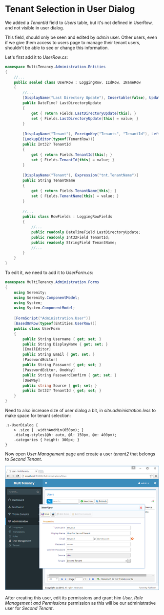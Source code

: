 # Tenant Selection in User Dialog

We added a *TenantId* field to *Users* table, but it's not defined in UserRow, and not visible in user dialog.

This field, should only be seen and edited by *admin* user. Other users, even if we give them access to users page to manage their tenant users, shouldn't be able to see or change this information.

Let's first add it to *UserRow.cs*:

```cs
namespace MultiTenancy.Administration.Entities
{
    //...
    public sealed class UserRow : LoggingRow, IIdRow, INameRow
    {
        //...
        [DisplayName("Last Directory Update"), Insertable(false), Updatable(false)]
        public DateTime? LastDirectoryUpdate
        {
            get { return Fields.LastDirectoryUpdate[this]; }
            set { Fields.LastDirectoryUpdate[this] = value; }
        }

        [DisplayName("Tenant"), ForeignKey("Tenants", "TenantId"), LeftJoin("tnt")]
        [LookupEditor(typeof(TenantRow))]
        public Int32? TenantId
        {
            get { return Fields.TenantId[this]; }
            set { Fields.TenantId[this] = value; }
        }

        [DisplayName("Tenant"), Expression("tnt.TenantName")]
        public String TenantName
        {
            get { return Fields.TenantName[this]; }
            set { Fields.TenantName[this] = value; }
        }

        //...
        public class RowFields : LoggingRowFields
        {
            //...
            public readonly DateTimeField LastDirectoryUpdate;
            public readonly Int32Field TenantId;
            public readonly StringField TenantName;
            //...
        }
    }
}

```

To edit it, we need to add it to *UserForm.cs*:

```cs
namespace MultiTenancy.Administration.Forms
{
    using Serenity;
    using Serenity.ComponentModel;
    using System;
    using System.ComponentModel;

    [FormScript("Administration.User")]
    [BasedOnRow(typeof(Entities.UserRow))]
    public class UserForm
    {
        public String Username { get; set; }
        public String DisplayName { get; set; }
        [EmailEditor]
        public String Email { get; set; }
        [PasswordEditor]
        public String Password { get; set; }
        [PasswordEditor, OneWay]
        public String PasswordConfirm { get; set; }
        [OneWay]
        public string Source { get; set; }
        public Int32? TenantId { get; set; }
    }
}
```

Need to also increase size of user dialog a bit, in *site.administration.less* to make space for tenant selection:

```less
.s-UserDialog {
    > .size { .widthAndMin(650px); }
    .dialog-styles(@h: auto, @l: 150px, @e: 400px);
    .categories { height: 300px; }
}
```

Now open *User Management* page and create a user *tenant2* that belongs to *Second Tenant*.

![Tenant2 User](img/create_tenant2_user.png)

After creating this user, edit its permissions and grant him *User, Role Management and Permissions* permission as this will be our administrative user for *Second Tenant*.

